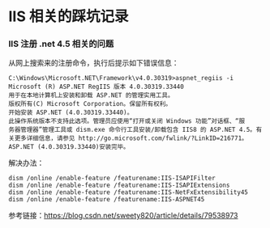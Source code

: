 # IIS 相关的踩坑记录

### IIS 注册 .net 4.5 相关的问题

从网上搜索来的注册命令，执行后提示如下错误信息：

```
C:\Windows\Microsoft.NET\Framework\v4.0.30319>aspnet_regiis -i
Microsoft (R) ASP.NET RegIIS 版本 4.0.30319.33440
用于在本地计算机上安装和卸载 ASP.NET 的管理实用工具。
版权所有(C) Microsoft Corporation。保留所有权利。
开始安装 ASP.NET (4.0.30319.33440)。
此操作系统版本不支持此选项。管理员应使用“打开或关闭 Windows 功能”对话框、“服
务器管理器”管理工具或 dism.exe 命令行工具安装/卸载包含 IIS8 的 ASP.NET 4.5。有
关更多详细信息，请参见 http://go.microsoft.com/fwlink/?LinkID=216771。
ASP.NET (4.0.30319.33440)安装完毕。
```

解决办法：

```
dism /online /enable-feature /featurename:IIS-ISAPIFilter
dism /online /enable-feature /featurename:IIS-ISAPIExtensions
dism /online /enable-feature /featurename:IIS-NetFxExtensibility45
dism /online /enable-feature /featurename:IIS-ASPNET45
```

参考链接：https://blog.csdn.net/sweety820/article/details/79538973

